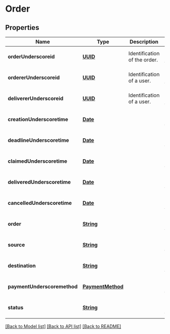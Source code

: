 # Order
## Properties

Name | Type | Description | Notes
------------ | ------------- | ------------- | -------------
**orderUnderscoreid** | [**UUID**](UUID.md) | Identification of the order. | [optional] [default to null]
**ordererUnderscoreid** | [**UUID**](UUID.md) | Identification of a user. | [optional] [default to null]
**delivererUnderscoreid** | [**UUID**](UUID.md) | Identification of a user. | [optional] [default to null]
**creationUnderscoretime** | [**Date**](DateTime.md) |  | [optional] [default to null]
**deadlineUnderscoretime** | [**Date**](DateTime.md) |  | [optional] [default to null]
**claimedUnderscoretime** | [**Date**](DateTime.md) |  | [optional] [default to null]
**deliveredUnderscoretime** | [**Date**](DateTime.md) |  | [optional] [default to null]
**cancelledUnderscoretime** | [**Date**](DateTime.md) |  | [optional] [default to null]
**order** | [**String**](string.md) |  | [optional] [default to null]
**source** | [**String**](string.md) |  | [optional] [default to null]
**destination** | [**String**](string.md) |  | [optional] [default to null]
**paymentUnderscoremethod** | [**PaymentMethod**](PaymentMethod.md) |  | [optional] [default to null]
**status** | [**String**](string.md) |  | [optional] [default to null]

[[Back to Model list]](../README.md#documentation-for-models) [[Back to API list]](../README.md#documentation-for-api-endpoints) [[Back to README]](../README.md)

